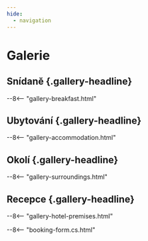 ```yaml
---
hide:
  - navigation
---
```


# **Galerie**

## Snídaně {.gallery-headline}
--8<-- "gallery-breakfast.html"

## Ubytování {.gallery-headline}
--8<-- "gallery-accommodation.html"

## Okolí {.gallery-headline}
--8<-- "gallery-surroundings.html"

## Recepce {.gallery-headline}
--8<-- "gallery-hotel-premises.html"

--8<-- "booking-form.cs.html"
